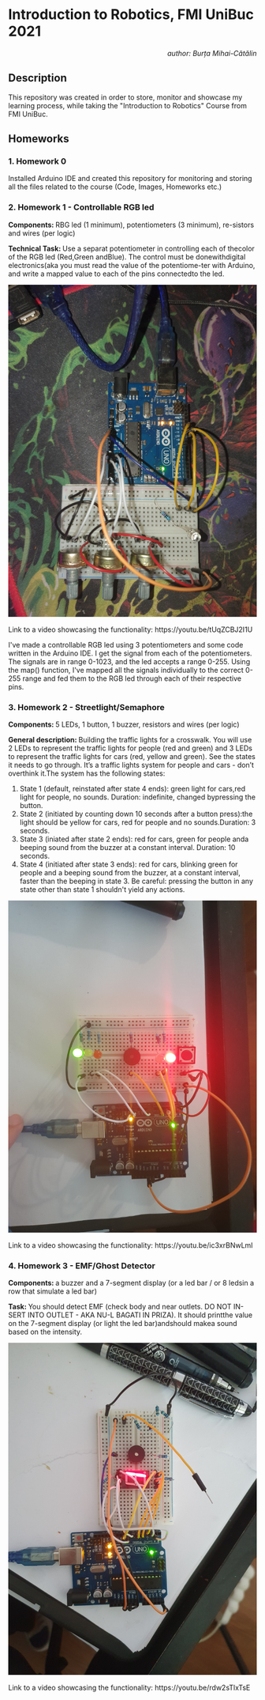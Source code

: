 # Introduction to Robotics, FMI UniBuc 2021
<p align="right" >  <i> author: Burța Mihai-Cătălin </i> </p>

## Description

  <p> This repository was created in order to store, monitor and showcase my learning process, while taking the "Introduction to Robotics" Course from FMI UniBuc. </p>

## Homeworks

### 1. Homework 0
  <p> Installed Arduino IDE and created this repository for monitoring and storing all the files related to the course (Code, Images, Homeworks etc.) </p>
  
### 2. Homework 1 - Controllable RGB led
  <p> <b> Components: </b>  RBG led (1 minimum), potentiometers (3 minimum), re-sistors and wires (per logic) </p>
  <p> <b> Technical Task: </b> Use a separat potentiometer in controlling each of thecolor of the RGB led (Red,Green andBlue).  The control must be donewithdigital electronics(aka you must read the value of the potentiome-ter with Arduino, and write a mapped value to each of the pins connectedto the led. </p>

![hw1_setup](https://github.com/cbrt-mihai/IntroductionToRobotics/blob/main/Homeworks/Homework1/setup.jpeg?raw=true)

  <p> Link to a video showcasing the functionality: https://youtu.be/tUqZCBJ2I1U </p>
  <p> I've made a controllable RGB led using 3 potentiometers and some code written in the Arduino IDE. I get the signal from each of the potentiometers. The signals are in range 0-1023, and the led accepts a range 0-255. Using the map() function, I've mapped all the signals individually to the correct 0-255 range and fed them to the RGB led through each of their respective pins. </p>
  
  ### 3. Homework 2 - Streetlight/Semaphore
    
  <p> <b> Components: </b> 5 LEDs, 1 button, 1 buzzer, resistors and wires (per logic) </p>
  <p> <b> General  description: </b> Building  the  traffic  lights  for  a  crosswalk. You will use 2 LEDs to represent the traffic lights for people (red and green) and 3 LEDs to represent the traffic lights for cars (red, yellow and green). See the states it needs to go through. It’s a traffic lights system for people and cars - don’t overthink it.The system has the following states: </p>
  <ol>
    <li> State 1 (default, reinstated after state 4 ends): green light for cars,red  light  for  people,  no  sounds.   Duration:  indefinite,  changed  bypressing the button. </li>
    <li> State 2 (initiated by counting down 10 seconds after a button press):the  light  should be yellow for cars, red for people and  no  sounds.Duration:  3 seconds. </li>
    <li> State 3 (iniated after state 2 ends): red for cars, green for people anda beeping sound from the buzzer at a constant interval. Duration: 10 seconds. </li>
    <li> State 4 (initiated after state 3 ends): red for cars, blinking green for people and a beeping sound from the buzzer, at a constant interval, faster than the beeping in state 3. Be  careful: pressing  the  button  in  any  state  other  than  state  1  shouldn't yield any actions. </li>
  </ol>
  
  ![hw2_setup](https://github.com/cbrt-mihai/IntroductionToRobotics/blob/main/Homeworks/Homework2/setup.jpg?raw=true)
  
  <p> Link to a video showcasing the functionality: https://youtu.be/ic3xrBNwLmI </p>
  
  ### 4. Homework 3 - EMF/Ghost Detector
  
  <p> <b> Components: </b> a buzzer and a 7-segment display (or a led bar / or 8 ledsin a row that simulate a led bar) </p>
<p> <b> Task: </b> You should detect EMF (check body and near outlets.  DO NOT IN-SERT INTO OUTLET - AKA NU-L BAGATI IN PRIZA). It should printthe value on the 7-segment display (or light the led bar)andshould makea sound based on the intensity. </p>
  
  ![hw3_setup](https://github.com/cbrt-mihai/IntroductionToRobotics/blob/main/Homeworks/Homework3/setup.jpg?raw=true)
  
  <p> Link to a video showcasing the functionality: https://youtu.be/rdw2sTlxTsE </p>
